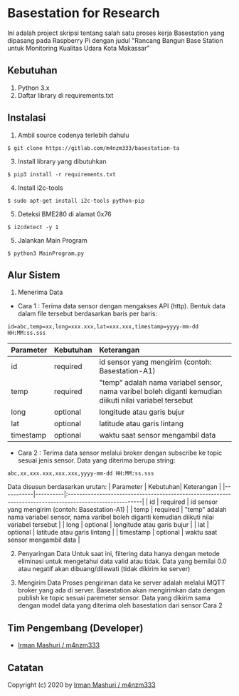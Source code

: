 # Basestation for Research

Ini adalah project skripsi tentang salah satu proses kerja Basestation yang dipasang pada Raspberry Pi dengan judul "Rancang Bangun Base Station untuk Monitoring Kualitas Udara Kota Makassar"

## Kebutuhan

1. Python 3.x
2. Daftar library di requirements.txt

## Instalasi

1. Ambil source codenya terlebih dahulu
```
$ git clone https://gitlab.com/m4nzm333/basestation-ta
```
3. Install library yang dibutuhkan
```
$ pip3 install -r requirements.txt
```
4. Install i2c-tools
```
$ sudo apt-get install i2c-tools python-pip
```
5. Deteksi BME280 di alamat 0x76
```
$ i2cdetect -y 1
```
5. Jalankan Main Program
```
$ python3 MainProgram.py
```
## Alur Sistem

1. Menerima Data

* Cara 1 : Terima data sensor dengan mengakses API (http). Bentuk data dalam file tersebut berdasarkan baris per baris:
```
id=abc,temp=xx,long=xxx.xxx,lat=xxx.xxx,timestamp=yyyy-mm-dd HH:MM:ss.sss
```
| Parameter | Kebutuhan|      Keterangan                                                                                         |
|-----------|----------|:--------------------------------------------------------------------------------------------------------|
| id        | required | id sensor yang mengirim (contoh: Basestation-A1)                                                        |
| temp      | required | "temp" adalah nama variabel sensor, nama varibel boleh diganti kemudian diikuti nilai variabel tersebut |
| long      | optional | longitude atau garis bujur                                                                              |
| lat       | optional | latitude atau garis lintang                                                                             |
| timestamp | optional | waktu saat sensor mengambil data                                                                        |

* Cara 2 : Terima data sensor melalui broker dengan subscribe ke topic sesuai jenis sensor. Data yang diterima berupa string:
```
abc,xx,xxx.xxx,xxx.xxx,yyyy-mm-dd HH:MM:ss.sss
```
Data disusun berdasarkan urutan:
| Parameter | Kebutuhan|      Keterangan                                                                                         |
|-----------|----------|:--------------------------------------------------------------------------------------------------------|
| id        | required | id sensor yang mengirim (contoh: Basestation-A1)                                                        |
| temp      | required | "temp" adalah nama variabel sensor, nama varibel boleh diganti kemudian diikuti nilai variabel tersebut |
| long      | optional | longitude atau garis bujur                                                                              |
| lat       | optional | latitude atau garis lintang                                                                             |
| timestamp | optional | waktu saat sensor mengambil data                                                                        |

2. Penyaringan Data
Untuk saat ini, filtering data hanya dengan metode eliminasi untuk mengetahui data valid atau tidak. Data yang bernilai 0.0 atau negatif akan dibuang/dilewati (tidak dikirim ke server)

2. Mengirim Data
Proses pengiriman data ke server adalah melalui MQTT broker yang ada di server. Basestation akan mengirimkan data dengan publish ke topic sesuai paremeter sensor. Data yang dikirim sama dengan model data yang diterima oleh basestation dari sensor Cara 2

## Tim Pengembang (Developer)

* [Irman Mashuri / m4nzm333](https://gitlab.com/m4nzm333)

## Catatan
Copyright (c) 2020 by [Irman Mashuri / m4nzm333](https://gitlab.com/m4nzm333)
